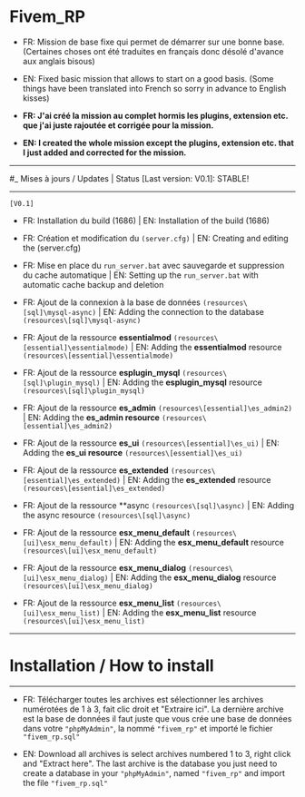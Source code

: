 # Fivem_RP
- FR: Mission de base fixe qui permet de démarrer sur une bonne base. (Certaines choses ont été traduites en français donc désolé d'avance aux anglais bisous)

- EN: Fixed basic mission that allows to start on a good basis. (Some things have been translated into French so sorry in advance to English kisses)

- **FR: J'ai créé la mission au complet hormis les plugins, extension etc. que j'ai juste rajoutée et corrigée pour la mission.**

- **EN: I created the whole mission except the plugins, extension etc. that I just added and corrected for the mission.**

-----------------------------------------------------------------

#_ Mises à jours / Updates | Status [Last version: V0.1]: STABLE!

-----------------------------------------------------------------
`[V0.1]`

- FR: Installation du build (1686) | EN: Installation of the build (1686)

- FR: Création et modification du `(server.cfg)` | EN: Creating and editing the (server.cfg)

- FR: Mise en place du `run_server.bat` avec sauvegarde et suppression du cache automatique | EN: Setting up the `run_server.bat` with automatic cache backup and deletion

- FR: Ajout de la connexion à la base de données `(resources\[sql]\mysql-async)` | EN: Adding the connection to the database `(resources\[sql]\mysql-async)`

- FR: Ajout de la ressource **essentialmod** `(resources\[essential]\essentialmode)` | EN: Adding the **essentialmod** resource `(resources\[essential]\essentialmode)`

- FR: Ajout de la ressource **esplugin_mysql** `(resources\[sql]\plugin_mysql)` | EN: Adding the **esplugin_mysql** resource `(resources\[sql]\plugin_mysql)`

- FR: Ajout de la ressource **es_admin** `(resources\[essential]\es_admin2)` | EN: Adding the **es_admin resource** `(resources\[essential]\es_admin2)`

- FR: Ajout de la ressource **es_ui** `(resources\[essential]\es_ui)` | EN: Adding the **es_ui resource** `(resources\[essential]\es_ui)`

- FR: Ajout de la ressource **es_extended** `(resources\[essential]\es_extended)` | EN: Adding the **es_extended** resource `(resources\[essential]\es_extended)`

- FR: Ajout de la ressource **async `(resources\[sql]\async)` | EN: Adding the async resource `(resources\[sql]\async)`

- FR: Ajout de la ressource **esx_menu_default** `(resources\[ui]\esx_menu_default)` | EN: Adding the **esx_menu_default** resource `(resources\[ui]\esx_menu_default)`

- FR: Ajout de la ressource **esx_menu_dialog** `(resources\[ui]\esx_menu_dialog)` | EN: Adding the **esx_menu_dialog** resource `(resources\[ui]\esx_menu_dialog)`

- FR: Ajout de la ressource **esx_menu_list** `(resources\[ui]\esx_menu_list)` | EN: Adding the **esx_menu_list** resource `(resources\[ui]\esx_menu_list)`

-----------------------------------------------------------------

# Installation / How to install

-----------------------------------------------------------------


- FR: Télécharger toutes les archives est sélectionner les archives numérotées de 1 à 3, fait clic droit et "Extraire ici". La dernière archive est la base de données il faut juste que vous crée une base de données dans votre `"phpMyAdmin"`, la nommé `"fivem_rp"` et importé le fichier `"fivem_rp.sql"`

- EN: Download all archives is select archives numbered 1 to 3, right click and "Extract here". The last archive is the database you just need to create a database in your `"phpMyAdmin"`, named `"fivem_rp"` and import the file `"fivem_rp.sql"`
